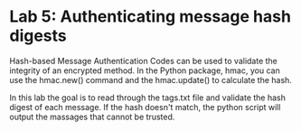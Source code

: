 # Lab 5: Authenticating message hash digests
Hash-based Message Authentication Codes can be used to validate the
integrity of an encrypted method. In the Python package, hmac, you can use
the hmac.new() command and the hmac.update() to calculate the hash.

In this lab the goal is to read through the tags.txt file and validate the hash digest of each message. 
If the hash doesn't match, the python script will output the massages that cannot be trusted. 
